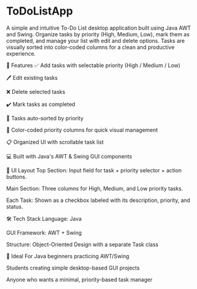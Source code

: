 # ToDoListApp
A simple and intuitive To-Do List desktop application built using Java AWT and Swing. Organize tasks by priority (High, Medium, Low), mark them as completed, and manage your list with edit and delete options. Tasks are visually sorted into color-coded columns for a clean and productive experience.

🚀 Features
✅ Add tasks with selectable priority (High / Medium / Low)

🖊️ Edit existing tasks

❌ Delete selected tasks

✔️ Mark tasks as completed

🧩 Tasks auto-sorted by priority

🎨 Color-coded priority columns for quick visual management

📋 Organized UI with scrollable task list

💻 Built with Java's AWT & Swing GUI components

📌 UI Layout
Top Section: Input field for task + priority selector + action buttons.

Main Section: Three columns for High, Medium, and Low priority tasks.

Each Task: Shown as a checkbox labeled with its description, priority, and status.

🛠️ Tech Stack
Language: Java

GUI Framework: AWT + Swing

Structure: Object-Oriented Design with a separate Task class

🧠 Ideal For
Java beginners practicing AWT/Swing

Students creating simple desktop-based GUI projects

Anyone who wants a minimal, priority-based task manager
